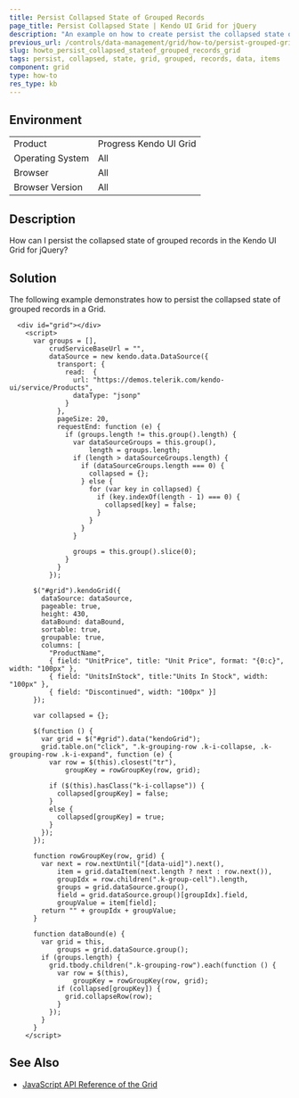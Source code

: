 ```yaml
---
title: Persist Collapsed State of Grouped Records
page_title: Persist Collapsed State | Kendo UI Grid for jQuery
description: "An example on how to create persist the collapsed state of grouped records in the Kendo UI Grid for jQuery."
previous_url: /controls/data-management/grid/how-to/persist-grouped-grid-collapsed-details-state, /controls/data-management/grid/how-to/state/persist-grouped-grid-collapsed-details-state
slug: howto_persist_collapsed_stateof_grouped_records_grid
tags: persist, collapsed, state, grid, grouped, records, data, items
component: grid
type: how-to
res_type: kb
---
```


## Environment

<table>
 <tr>
  <td>Product</td>
  <td>Progress Kendo UI Grid</td>
 </tr>
 <tr>
  <td>Operating System</td>
  <td>All</td>
 </tr>
 <tr>
  <td>Browser</td>
  <td>All</td>
 </tr>
 <tr>
  <td>Browser Version</td>
  <td>All</td>
 </tr>
</table>

## Description

How can I persist the collapsed state of grouped records in the Kendo UI Grid for jQuery?

## Solution

The following example demonstrates how to persist the collapsed state of grouped records in a Grid.

```dojo
  <div id="grid"></div>
    <script>
      var groups = [],
          crudServiceBaseUrl = "",
          dataSource = new kendo.data.DataSource({
            transport: {
              read:  {
                url: "https://demos.telerik.com/kendo-ui/service/Products",
                dataType: "jsonp"
              }
            },
            pageSize: 20,
            requestEnd: function (e) {
              if (groups.length != this.group().length) {
                var dataSourceGroups = this.group(),
                    length = groups.length;
                if (length > dataSourceGroups.length) {
                  if (dataSourceGroups.length === 0) {
                    collapsed = {};
                  } else {                        
                    for (var key in collapsed) {                            
                      if (key.indexOf(length - 1) === 0) {
                        collapsed[key] = false;
                      }
                    }
                  }
                }

                groups = this.group().slice(0);
              }
            }
          });

      $("#grid").kendoGrid({
        dataSource: dataSource,
        pageable: true,
        height: 430,
        dataBound: dataBound,
        sortable: true,
        groupable: true,
        columns: [
          "ProductName",
          { field: "UnitPrice", title: "Unit Price", format: "{0:c}", width: "100px" },
          { field: "UnitsInStock", title:"Units In Stock", width: "100px" },
          { field: "Discontinued", width: "100px" }]
      });

      var collapsed = {};

      $(function () {
        var grid = $("#grid").data("kendoGrid");
        grid.table.on("click", ".k-grouping-row .k-i-collapse, .k-grouping-row .k-i-expand", function (e) {
          var row = $(this).closest("tr"),
              groupKey = rowGroupKey(row, grid);

          if ($(this).hasClass("k-i-collapse")) {
            collapsed[groupKey] = false;
          }
          else {
            collapsed[groupKey] = true;
          }
        });
      });

      function rowGroupKey(row, grid) {
        var next = row.nextUntil("[data-uid]").next(),
            item = grid.dataItem(next.length ? next : row.next()),
            groupIdx = row.children(".k-group-cell").length,
            groups = grid.dataSource.group(),
            field = grid.dataSource.group()[groupIdx].field,
            groupValue = item[field];
        return "" + groupIdx + groupValue;
      }

      function dataBound(e) {
        var grid = this,
            groups = grid.dataSource.group();
        if (groups.length) {
          grid.tbody.children(".k-grouping-row").each(function () {
            var row = $(this),
                groupKey = rowGroupKey(row, grid);
            if (collapsed[groupKey]) {
              grid.collapseRow(row);
            }
          });
        }
      }  
    </script>  
```

## See Also

* [JavaScript API Reference of the Grid](/api/javascript/ui/grid)

